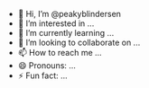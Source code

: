 - 👋 Hi, I’m @peakyblindersen
- 👀 I’m interested in ...
- 🌱 I’m currently learning ...
- 💞️ I’m looking to collaborate on ...
- 📫 How to reach me ...
- 😄 Pronouns: ...
- ⚡ Fun fact: ...

<!---
peakyblindersen/peakyblindersen is a ✨ special ✨ repository because its `README.md` (this file) appears on your GitHub profile.
You can click the Preview link to take a look at your changes.
--->
